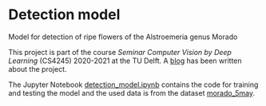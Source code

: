 # Detection model
Model for detection of ripe flowers of the Alstroemeria genus Morado

This project is part of the course _Seminar Computer Vision by Deep Learning_ (CS4245) 2020-2021 at the TU Delft. A [blog](https://stanzwinkels.medium.com/2028186f50af) has been written about the project.

The Jupyter Notebook [detection_model.ipynb]() contains the code for training and testing the model and the used data is from the dataset [morado_5may](https://www.kaggle.com/teddevrieslentsch/morado-5may).
